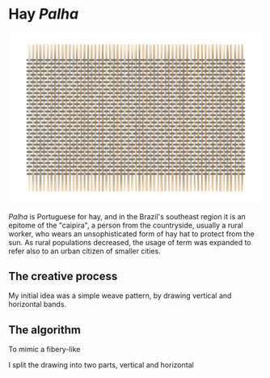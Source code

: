Hay *Palha*
===========

![The final image for prompt Hay (Palha).](../assets/03-stockholm.png)

*Palha* is Portuguese for hay, and in the Brazil\'s southeast region it
is an epitome of the \"caipira\", a person from the countryside, usually
a rural worker, who wears an unsophisticated form of hay hat to protect
from the sun. As rural populations decreased, the usage of term was
expanded to refer also to an urban citizen of smaller cities.

The creative process
--------------------

My initial idea was a simple weave pattern, by drawing vertical and
horizontal bands.

The algorithm
-------------

To mimic a fibery-like

I split the drawing into two parts, vertical and horizontal
